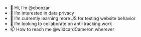 - 👋 Hi, I’m @cboozar
- 👀 I’m interested in data privacy
- 🌱 I’m currently learning more JS for testing website behavior
- 💞️ I’m looking to collaborate on anti-tracking work
- 📫 How to reach me @wildcardCameron wherever

<!---
cboozar/cboozar is a ✨ special ✨ repository because its `README.md` (this file) appears on your GitHub profile.
You can click the Preview link to take a look at your changes.
--->
